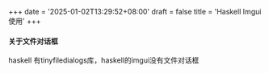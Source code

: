+++
date = '2025-01-02T13:29:52+08:00'
draft = false
title = 'Haskell Imgui使用'
+++



#### 关于文件对话框

haskell 有tinyfiledialogs库，haskell的imgui没有文件对话框
